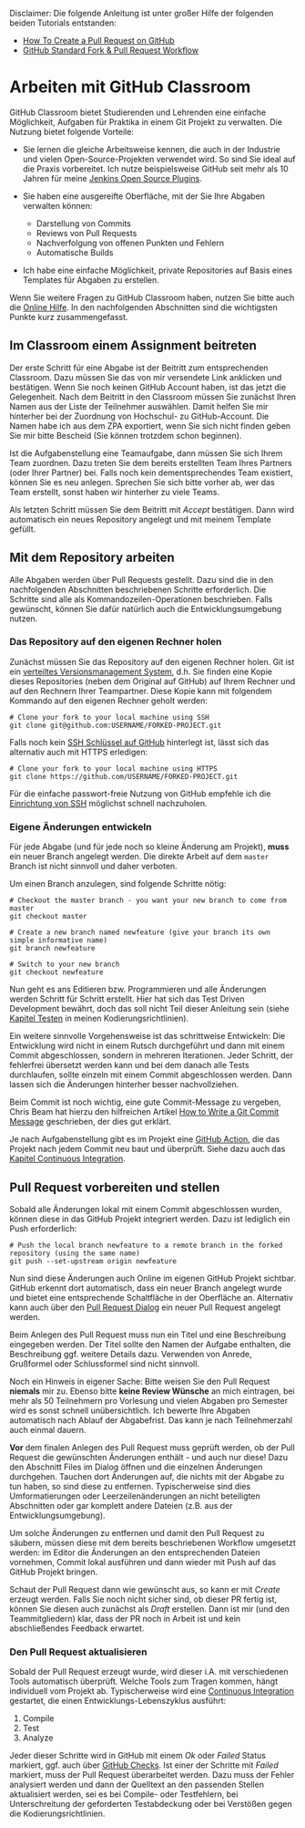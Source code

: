 Disclaimer: Die folgende Anleitung ist unter großer Hilfe der folgenden beiden Tutorials entstanden:
- [How To Create a Pull Request on GitHub](https://www.digitalocean.com/community/tutorials/how-to-create-a-pull-request-on-github)
- [GitHub Standard Fork & Pull Request Workflow](https://gist.github.com/Chaser324/ce0505fbed06b947d962)

# Arbeiten mit GitHub Classroom

GitHub Classroom bietet Studierenden und Lehrenden eine einfache Möglichkeit, Aufgaben für Praktika in einem Git 
Projekt zu verwalten. Die Nutzung bietet folgende Vorteile:
- Sie lernen die gleiche Arbeitsweise kennen, die auch in der Industrie und vielen Open-Source-Projekten verwendet wird. 
So sind Sie ideal auf die Praxis vorbereitet. Ich nutze beispielsweise GitHub seit mehr als 10 Jahren für meine 
[Jenkins Open Source Plugins](https://plugins.jenkins.io/ui/search?query=uhafner).
- Sie haben eine ausgereifte Oberfläche, mit der Sie Ihre Abgaben verwalten können:  
    - Darstellung von Commits
    - Reviews von Pull Requests
    - Nachverfolgung von offenen Punkten und Fehlern
    - Automatische Builds   

- Ich habe eine einfache Möglichkeit, private Repositories auf Basis eines Templates für Abgaben zu erstellen.

Wenn Sie weitere Fragen zu GitHub Classroom haben, nutzen Sie bitte auch die [Online Hilfe](https://classroom.github.com/help).
In den nachfolgenden Abschnitten sind die wichtigsten Punkte kurz zusammengefasst.

## Im Classroom einem Assignment beitreten

Der erste Schritt für eine Abgabe ist der Beitritt zum entsprechenden Classroom. Dazu müssen Sie das von mir versendete
Link anklicken und bestätigen. Wenn Sie noch keinen GitHub Account haben, ist das jetzt die Gelegenheit. Nach dem
Beitritt in den Classroom müssen Sie zunächst Ihren Namen aus der Liste der Teilnehmer auswählen. Damit helfen Sie
mir hinterher bei der Zuordnung von Hochschul- zu GitHub-Account. Die Namen habe ich aus dem ZPA exportiert, wenn Sie sich
nicht finden geben Sie mir bitte Bescheid (Sie können trotzdem schon beginnen).
    
Ist die Aufgabenstellung eine Teamaufgabe, dann müssen Sie sich Ihrem Team zuordnen. Dazu treten Sie dem bereits 
erstellten Team Ihres Partners (oder Ihrer Partner) bei. Falls noch kein dementsprechendes Team existiert, können Sie 
es neu anlegen. Sprechen Sie sich bitte vorher ab, wer das Team erstellt, sonst haben wir hinterher zu viele Teams. 

Als letzten Schritt müssen Sie dem Beitritt mit *Accept* bestätigen. Dann wird automatisch ein neues Repository
angelegt und mit meinem Template gefüllt. 

## Mit dem Repository arbeiten

Alle Abgaben werden über Pull Requests gestellt. Dazu sind die in den nachfolgenden Abschnitten beschriebenen
Schritte erforderlich. Die Schritte sind alle als Kommandozeilen-Operationen beschrieben. Falls gewünscht, können
Sie dafür natürlich auch die Entwicklungsumgebung nutzen. 

### Das Repository auf den eigenen Rechner holen

Zunächst müssen Sie das Repository auf den eigenen Rechner holen. Git ist ein 
[verteiltes Versionsmanagement System](https://git-scm.com/book/de/v2/Verteiltes-Git-Verteilter-Arbeitsablauf),
d.h. Sie finden eine Kopie dieses Repositories (neben dem Original auf GitHub) auf Ihrem Rechner und auf den Rechnern Ihrer
Teampartner. Diese Kopie kann mit folgendem Kommando auf den eigenen Rechner geholt werden: 

```shell
# Clone your fork to your local machine using SSH
git clone git@github.com:USERNAME/FORKED-PROJECT.git
```

Falls noch kein 
[SSH Schlüssel auf GitHub](https://docs.github.com/en/free-pro-team@latest/github/authenticating-to-github/adding-a-new-ssh-key-to-your-github-account) 
hinterlegt ist, lässt sich das alternativ auch mit HTTPS erledigen:

```shell
# Clone your fork to your local machine using HTTPS
git clone https://github.com/USERNAME/FORKED-PROJECT.git
```

Für die einfache passwort-freie Nutzung von GitHub empfehle ich die 
[Einrichtung von SSH](https://help.github.com/en/github/authenticating-to-github/connecting-to-github-with-ssh) 
möglichst schnell nachzuholen.

### Eigene Änderungen entwickeln

Für jede Abgabe (und für jede noch so kleine Änderung am Projekt), **muss** ein neuer Branch angelegt werden.
Die direkte Arbeit auf dem `master` Branch ist nicht sinnvoll und daher verboten.

Um einen Branch anzulegen, sind folgende Schritte nötig:

```shell
# Checkout the master branch - you want your new branch to come from master
git checkout master

# Create a new branch named newfeature (give your branch its own simple informative name)
git branch newfeature

# Switch to your new branch
git checkout newfeature
```

Nun geht es ans Editieren bzw. Programmieren und alle Änderungen werden Schritt für Schritt erstellt. 
Hier hat sich das Test Driven Development bewährt, doch das soll nicht Teil dieser Anleitung sein
(siehe [Kapitel Testen](Testen.md) in meinen Kodierungsrichtlinien).

Ein weitere sinnvolle Vorgehensweise ist das schrittweise Entwickeln: Die Entwicklung wird nicht in einem
Rutsch durchgeführt und dann mit einem Commit abgeschlossen, sondern in mehreren Iterationen. Jeder Schritt,
der fehlerfrei übersetzt werden kann und bei dem danach alle Tests durchlaufen, sollte einzeln mit einem
Commit abgeschlossen werden. Dann lassen sich die Änderungen hinterher besser nachvollziehen. 

Beim Commit ist noch wichtig, eine gute Commit-Message zu vergeben, Chris Beam hat hierzu den hilfreichen Artikel
[How to Write a Git Commit Message](https://chris.beams.io/posts/git-commit/)
geschrieben, der dies gut erklärt.

Je nach Aufgabenstellung gibt es im Projekt eine [GitHub Action](https://docs.github.com/en/free-pro-team@latest/actions),
die das Projekt nach jedem Commit neu baut und überprüft. Siehe dazu auch das 
[Kapitel Continuous Integration](Continuous-Integration.md).  

## Pull Request vorbereiten und stellen

Sobald alle Änderungen lokal mit einem Commit abgeschlossen wurden, können diese in das GitHub Projekt integriert
werden. Dazu ist lediglich ein Push erforderlich:
 
```shell
# Push the local branch newfeature to a remote branch in the forked repository (using the same name) 
git push --set-upstream origin newfeature
```

Nun sind diese Änderungen auch Online im eigenen GitHub Projekt sichtbar. GitHub erkennt dort automatisch,
dass ein neuer Branch angelegt wurde und bietet eine entsprechende Schaltfläche in der Oberfläche an.
Alternativ kann auch über den 
[Pull Request Dialog](https://help.github.com/en/github/collaborating-with-issues-and-pull-requests/creating-a-pull-request-from-a-fork)
ein neuer Pull Request angelegt werden.      

Beim Anlegen des Pull Request muss nun ein Titel und eine Beschreibung eingegeben werden. Der Titel sollte den Namen
der Aufgabe enthalten, die Beschreibung ggf. weitere Details dazu. Verwenden von Anrede, Grußformel oder Schlussformel
sind nicht sinnvoll. 

Noch ein Hinweis in eigener Sache: Bitte weisen Sie den Pull Request **niemals** mir zu. Ebenso bitte 
**keine Review Wünsche** an mich eintragen, bei mehr
als 50 Teilnehmern pro Vorlesung und vielen Abgaben pro Semester wird es sonst schnell unübersichtlich. Ich bewerte Ihre
Abgaben automatisch nach Ablauf der Abgabefrist. Das kann je nach Teilnehmerzahl auch einmal dauern.  
 
**Vor** dem finalen Anlegen des Pull Request muss geprüft werden, ob der Pull Request die gewünschten Änderungen 
enthält - und auch nur diese! Dazu den Abschnitt Files im Dialog öffnen und die einzelnen Änderungen durchgehen. Tauchen dort 
Änderungen auf, die nichts mit der Abgabe zu tun haben, so sind diese zu entfernen. Typischerweise sind dies 
Umformatierungen oder Leerzeilenänderungen an nicht beteiligten Abschnitten oder gar komplett andere Dateien 
(z.B. aus der Entwicklungsumgebung). 

Um solche Änderungen zu entfernen und damit den Pull Request zu säubern, müssen diese mit dem bereits beschriebenen 
Workflow umgesetzt werden: im Editor die Änderungen an den entsprechenden Dateien vornehmen, Commit lokal ausführen und
dann wieder mit Push auf das GitHub Projekt bringen. 

Schaut der Pull Request dann wie gewünscht aus, so kann er mit *Create* erzeugt werden. Falls Sie noch nicht sicher sind,
ob dieser PR fertig ist, können Sie diesen auch zunächst als *Draft* erstellen. Dann ist mir (und den Teammitgliedern)
klar, dass der PR noch in Arbeit ist und kein abschließendes Feedback erwartet.  

### Den Pull Request aktualisieren

Sobald der Pull Request erzeugt wurde, wird dieser i.A. mit verschiedenen Tools automatisch 
überprüft. Welche Tools zum Tragen kommen, hängt individuell vom Projekt ab. Typischerweise wird eine 
[Continuous Integration](Continuous-Integration.md) gestartet, die einen Entwicklungs-Lebenszyklus ausführt:

1. Compile
2. Test
3. Analyze

Jeder dieser Schritte wird in GitHub mit einem *Ok* oder *Failed* Status markiert, ggf. auch über 
[GitHub Checks](https://docs.github.com/en/free-pro-team@latest/github/collaborating-with-issues-and-pull-requests/about-status-checks). Ist einer der Schritte mit *Failed*
markiert, muss der Pull Request überarbeitet werden. Dazu muss der Fehler analysiert werden und dann der Quelltext
an den passenden Stellen aktualisiert werden, sei es bei Compile- oder Testfehlern, bei Unterschreitung der geforderten 
Testabdeckung oder bei Verstößen gegen die Kodierungsrichtlinien.
